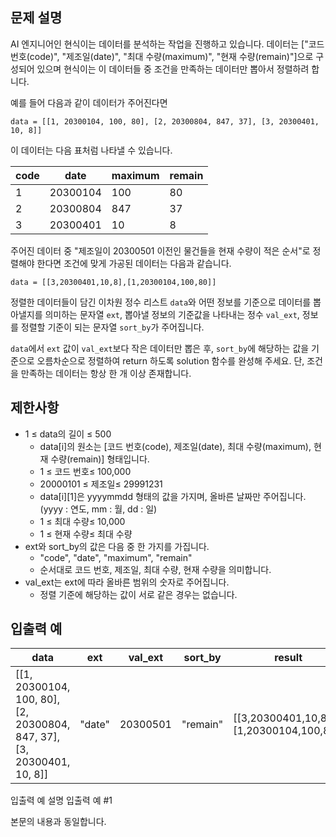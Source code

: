 ## 문제 설명

AI 엔지니어인 현식이는 데이터를 분석하는 작업을 진행하고 있습니다. 데이터는 ["코드 번호(code)", "제조일(date)", "최대 수량(maximum)", "현재 수량(remain)"]으로 구성되어 있으며
현식이는 이 데이터들 중 조건을 만족하는 데이터만 뽑아서 정렬하려 합니다.

예를 들어 다음과 같이 데이터가 주어진다면

`data = [[1, 20300104, 100, 80], [2, 20300804, 847, 37], [3, 20300401, 10, 8]]`

이 데이터는 다음 표처럼 나타낼 수 있습니다.

| code | 	date     | 	maximum | 	remain |
|------|-----------|----------|---------|
| 1    | 	20300104 | 	100     | 	80     |
| 2    | 	20300804 | 	847     | 	37     |
| 3    | 	20300401 | 	10      | 	8      |

주어진 데이터 중 "제조일이 20300501 이전인 물건들을 현재 수량이 적은 순서"로 정렬해야 한다면 조건에 맞게 가공된 데이터는 다음과 같습니다.

`data = [[3,20300401,10,8],[1,20300104,100,80]]`

정렬한 데이터들이 담긴 이차원 정수 리스트 `data`와 어떤 정보를 기준으로 데이터를 뽑아낼지를 의미하는 문자열 `ext`, 뽑아낼 정보의 기준값을 나타내는 정수 `val_ext`, 정보를 정렬할 기준이 되는 문자열
`sort_by`가 주어집니다.

`data`에서 `ext` 값이 `val_ext`보다 작은 데이터만 뽑은 후, `sort_by`에 해당하는 값을 기준으로 오름차순으로 정렬하여 return 하도록 solution 함수를 완성해 주세요. 단, 조건을 만족하는 데이터는 항상 한 개 이상 존재합니다.

## 제한사항
- 1 ≤ data의 길이 ≤ 500
    - data[i]의 원소는 [코드 번호(code), 제조일(date), 최대 수량(maximum), 현재 수량(remain)] 형태입니다.
    - 1 ≤ 코드 번호≤ 100,000
    - 20000101 ≤ 제조일≤ 29991231
    - data[i][1]은 yyyymmdd 형태의 값을 가지며, 올바른 날짜만 주어집니다. (yyyy : 연도, mm : 월, dd : 일)
    - 1 ≤ 최대 수량≤ 10,000
    - 1 ≤ 현재 수량≤ 최대 수량
- ext와 sort_by의 값은 다음 중 한 가지를 가집니다.
  - "code", "date", "maximum", "remain"
  - 순서대로 코드 번호, 제조일, 최대 수량, 현재 수량을 의미합니다.
- val_ext는 ext에 따라 올바른 범위의 숫자로 주어집니다.
  - 정렬 기준에 해당하는 값이 서로 같은 경우는 없습니다.

## 입출력 예
|data| ext| val_ext| sort_by| result|
|----|----|----|----|----|
|[[1, 20300104, 100, 80], [2, 20300804, 847, 37], [3, 20300401, 10, 8]]|    "date"|    20300501|    "remain"|    [[3,20300401,10,8],[1,20300104,100,80]]|

입출력 예 설명
입출력 예 #1

본문의 내용과 동일합니다.